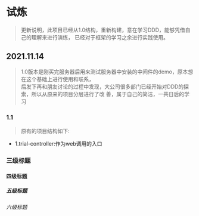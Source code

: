 # **试炼**
> 更新说明，此项目已经从1.0结构，重新构建，意在学习DDD，能够凭借自己的理解来进行演练，
  已经对于框架的学习之余进行实践使用。
 
## 2021.11.14

> 1.0版本是刚买完服务器后用来测试服务器中安装的中间件的demo，原本想在这个基础上进行使用和联系，\
  后发下再和朋友讨论的过程中发现，大公司很多部门已经开始对DDD的探索，所以从原来的项目分层进行了改
  善，属于自己的简洁，一共日后的学习

### 1.1  
> 原有的项目结构如下:
* 1.trial-controller:作为web调用的入口


### 三级标题  
#### 四级标题  
##### 五级标题  
###### 六级标题 

